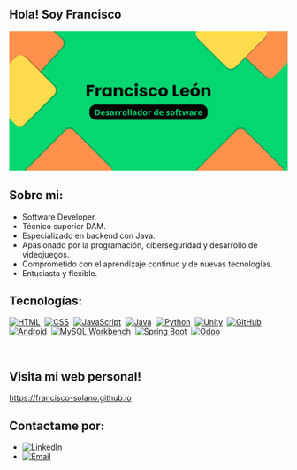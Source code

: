 ## Hola! Soy Francisco
<img src="https://github.com/Francisco-Solano/Francisco-Solano/blob/main/banner.png" alt="Mi banner" width="800" />

## Sobre mi:
- Software Developer.
- Técnico superior DAM.
- Especializado en backend con Java.
- Apasionado por la programación, ciberseguridad y desarrollo de videojuegos.
- Comprometido con el aprendizaje continuo y de nuevas tecnologías.
- Entusiasta y flexible.

## Tecnologías:
[![HTML](https://img.shields.io/badge/HTML-FF6F61?style=for-the-badge&logo=html5&logoColor=white&labelColor=101010)]()&nbsp;
[![CSS](https://img.shields.io/badge/CSS-2965F1?style=for-the-badge&logo=css3&logoColor=white&labelColor=101010)]()&nbsp;
[![JavaScript](https://img.shields.io/badge/JavaScript-F7DF1E?style=for-the-badge&logo=javascript&logoColor=orange&labelColor=101010)]()&nbsp;
[![Java](https://img.shields.io/badge/Java-F8B900?style=for-the-badge&logo=java&logoColor=blue&labelColor=101010)]()&nbsp;
[![Python](https://img.shields.io/badge/Python-3776AB?style=for-the-badge&logo=python&logoColor=white&labelColor=101010)]()&nbsp;
[![Unity](https://img.shields.io/badge/Unity-5E3C2D?style=for-the-badge&logo=unity&logoColor=white&labelColor=101010)]()&nbsp;
[![GitHub](https://img.shields.io/badge/GitHub-181717?style=for-the-badge&logo=github&logoColor=white&labelColor=101010)]()&nbsp;
[![Android](https://img.shields.io/badge/Android-3DDC84?style=for-the-badge&logo=android&logoColor=white&labelColor=101010)]()&nbsp;
[![MySQL Workbench](https://img.shields.io/badge/MySQL_Workbench-4479A1?style=for-the-badge&logo=mysql&logoColor=white&labelColor=101010)]()&nbsp;
[![Spring Boot](https://img.shields.io/badge/Spring_Boot-6DB33F?style=for-the-badge&logo=springboot&logoColor=white&labelColor=101010)]()&nbsp;
[![Odoo](https://img.shields.io/badge/Odoo-9444AD?style=for-the-badge&logo=odoo&logoColor=white&labelColor=101010)]()

<br>

## Visita mi web personal!
https://francisco-solano.github.io

## Contactame por:
- [![LinkedIn](https://img.shields.io/badge/LinkedIn-E4405F?style=for-the-badge&logo=linkedin&logoColor=white&labelColor=101010)](https://www.linkedin.com/in/francisco-solano-le%C3%B3n-mu%C3%B1oz-99026a277/)
- [![Email](https://img.shields.io/badge/Email-D14836?style=for-the-badge&logo=gmail&logoColor=white&labelColor=101010)](mailto:franciscosolanoleon@gmail.com)









